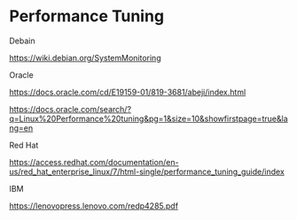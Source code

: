 # Performance Tuning

Debain

https://wiki.debian.org/SystemMonitoring



Oracle

https://docs.oracle.com/cd/E19159-01/819-3681/abeji/index.html

https://docs.oracle.com/search/?q=Linux%20Performance%20tuning&pg=1&size=10&showfirstpage=true&lang=en



Red Hat

https://access.redhat.com/documentation/en-us/red_hat_enterprise_linux/7/html-single/performance_tuning_guide/index



IBM

https://lenovopress.lenovo.com/redp4285.pdf